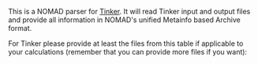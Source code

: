 This is a NOMAD parser for [Tinker](https://dasher.wustl.edu/tinker/). It will read Tinker input and
output files and provide all information in NOMAD's unified Metainfo based Archive format.

For Tinker please provide at least the files from this table if applicable to your
calculations (remember that you can provide more files if you want):



